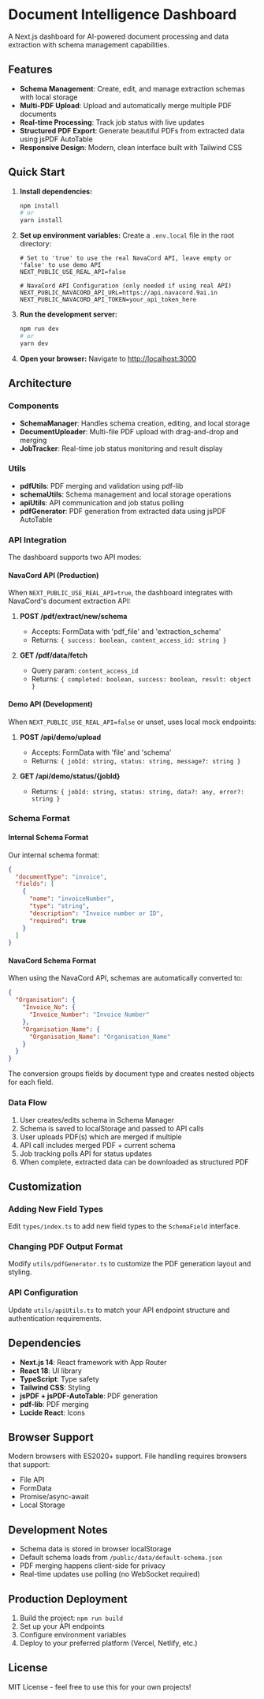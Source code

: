 # Document Intelligence Dashboard

A Next.js dashboard for AI-powered document processing and data extraction with schema management capabilities.

## Features

- **Schema Management**: Create, edit, and manage extraction schemas with local storage
- **Multi-PDF Upload**: Upload and automatically merge multiple PDF documents
- **Real-time Processing**: Track job status with live updates
- **Structured PDF Export**: Generate beautiful PDFs from extracted data using jsPDF AutoTable
- **Responsive Design**: Modern, clean interface built with Tailwind CSS

## Quick Start

1. **Install dependencies:**
   ```bash
   npm install
   # or
   yarn install
   ```

2. **Set up environment variables:**
   Create a `.env.local` file in the root directory:
   ```env
   # Set to 'true' to use the real NavaCord API, leave empty or 'false' to use demo API
   NEXT_PUBLIC_USE_REAL_API=false
   
   # NavaCord API Configuration (only needed if using real API)
   NEXT_PUBLIC_NAVACORD_API_URL=https://api.navacord.9ai.in
   NEXT_PUBLIC_NAVACORD_API_TOKEN=your_api_token_here
   ```

3. **Run the development server:**
   ```bash
   npm run dev
   # or
   yarn dev
   ```

4. **Open your browser:**
   Navigate to [http://localhost:3000](http://localhost:3000)

## Architecture

### Components

- **SchemaManager**: Handles schema creation, editing, and local storage
- **DocumentUploader**: Multi-file PDF upload with drag-and-drop and merging
- **JobTracker**: Real-time job status monitoring and result display

### Utils

- **pdfUtils**: PDF merging and validation using pdf-lib
- **schemaUtils**: Schema management and local storage operations
- **apiUtils**: API communication and job status polling
- **pdfGenerator**: PDF generation from extracted data using jsPDF AutoTable

### API Integration

The dashboard supports two API modes:

#### NavaCord API (Production)
When `NEXT_PUBLIC_USE_REAL_API=true`, the dashboard integrates with NavaCord's document extraction API:

1. **POST /pdf/extract/new/schema**
   - Accepts: FormData with 'pdf_file' and 'extraction_schema'
   - Returns: `{ success: boolean, content_access_id: string }`

2. **GET /pdf/data/fetch**
   - Query param: `content_access_id`
   - Returns: `{ completed: boolean, success: boolean, result: object }`

#### Demo API (Development)
When `NEXT_PUBLIC_USE_REAL_API=false` or unset, uses local mock endpoints:

1. **POST /api/demo/upload**
   - Accepts: FormData with 'file' and 'schema'
   - Returns: `{ jobId: string, status: string, message?: string }`

2. **GET /api/demo/status/{jobId}**
   - Returns: `{ jobId: string, status: string, data?: any, error?: string }`

### Schema Format

#### Internal Schema Format
Our internal schema format:
```json
{
  "documentType": "invoice",
  "fields": [
    {
      "name": "invoiceNumber",
      "type": "string",
      "description": "Invoice number or ID",
      "required": true
    }
  ]
}
```

#### NavaCord Schema Format
When using the NavaCord API, schemas are automatically converted to:
```json
{
  "Organisation": {
    "Invoice_No": {
      "Invoice_Number": "Invoice Number"
    },
    "Organisation_Name": {
      "Organisation_Name": "Organisation_Name"
    }
  }
}
```

The conversion groups fields by document type and creates nested objects for each field.

### Data Flow

1. User creates/edits schema in Schema Manager
2. Schema is saved to localStorage and passed to API calls
3. User uploads PDF(s) which are merged if multiple
4. API call includes merged PDF + current schema
5. Job tracking polls API for status updates
6. When complete, extracted data can be downloaded as structured PDF

## Customization

### Adding New Field Types

Edit `types/index.ts` to add new field types to the `SchemaField` interface.

### Changing PDF Output Format

Modify `utils/pdfGenerator.ts` to customize the PDF generation layout and styling.

### API Configuration

Update `utils/apiUtils.ts` to match your API endpoint structure and authentication requirements.

## Dependencies

- **Next.js 14**: React framework with App Router
- **React 18**: UI library
- **TypeScript**: Type safety
- **Tailwind CSS**: Styling
- **jsPDF + jsPDF-AutoTable**: PDF generation
- **pdf-lib**: PDF merging
- **Lucide React**: Icons

## Browser Support

Modern browsers with ES2020+ support. File handling requires browsers that support:
- File API
- FormData
- Promise/async-await
- Local Storage

## Development Notes

- Schema data is stored in browser localStorage
- Default schema loads from `/public/data/default-schema.json`
- PDF merging happens client-side for privacy
- Real-time updates use polling (no WebSocket required)

## Production Deployment

1. Build the project: `npm run build`
2. Set up your API endpoints
3. Configure environment variables
4. Deploy to your preferred platform (Vercel, Netlify, etc.)

## License

MIT License - feel free to use this for your own projects!
